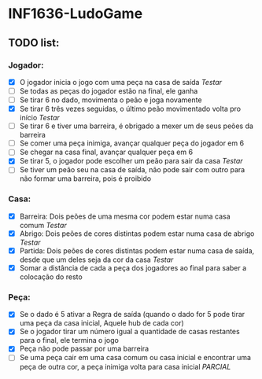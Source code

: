 # INF1636-LudoGame

## TODO list:

### Jogador:
- [x] O jogador inicia o jogo com uma peça na casa de saída *Testar*
- [ ] Se todas as peças do jogador estão na final, ele ganha
- [ ] Se tirar 6 no dado, movimenta o peão e joga novamente
- [x] Se tirar 6 três vezes seguidas, o último peão movimentado volta pro início *Testar*
- [ ] Se tirar 6 e tiver uma barreira, é obrigado a mexer um de seus peões da barreira
- [ ] Se comer uma peça inimiga, avançar qualquer peça do jogador em 6
- [ ] Se chegar na casa final, avançar qualquer peça em 6
- [x] Se tirar 5, o jogador pode escolher um peão para sair da casa *Testar*
- [ ] Se tiver um peão seu na casa de saída, não pode sair com outro para não formar uma barreira, pois é proibido

### Casa:
- [x] Barreira: Dois peões de uma mesma cor podem estar numa casa comum *Testar*
- [x] Abrigo: Dois peões de cores distintas podem estar numa casa de abrigo *Testar*
- [x] Partida: Dois peões de cores distintas podem estar numa casa de saída, desde que um deles seja da cor da casa *Testar*
- [x] Somar a distância de cada a peça dos jogadores ao final para saber a colocação do resto

### Peça:
- [x] Se o dado é 5 ativar a Regra de saída (quando o dado for 5 pode tirar uma peça da casa inicial, Aquele hub de cada cor)
- [x] Se o jogador tirar um número igual a quantidade de casas restantes para o final, ele termina o jogo 
- [x] Peça não pode passar por uma barreira
- [ ] Se uma peça cair em uma casa comum ou casa inicial e encontrar uma peça de outra cor, a peça inimiga volta para casa inicial *PARCIAL*
